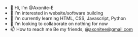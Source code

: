 - 👋 Hi, I’m @Axonite-E
- 👀 I’m interested in website/software building
- 🌱 I’m currently learning HTML, CSS, Javascript, Python
- 💞️ I’m looking to collaborate on nothing for now
- 📫 How to reach me Be my friends, @axonitee@gmail.com

<!---
Axonite-E/Axonite-E is a ✨ special ✨ repository because its `README.md` (this file) appears on your GitHub profile.
You can click the Preview link to take a look at your changes.
--->
